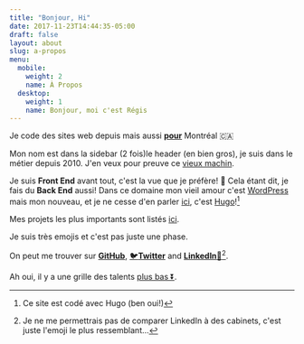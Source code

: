 ```yaml
---
title: "Bonjour, Hi"
date: 2017-11-23T14:44:35-05:00
draft: false
layout: about
slug: a-propos
menu:
  mobile:
    weight: 2
    name: À Propos
  desktop: 
    weight: 1
    name: Bonjour, moi c'est Régis
---
```


Je code des sites web depuis mais aussi [**pour**](/fr/project_tags/mtl/) Montréal 🇨🇦

Mon nom est dans <span class="desktop-inline">la sidebar (2 fois)</span><span class="mobile-inline tablet-inline">le header (en bien gros)</span>, je suis dans le métier depuis 2010. J'en veux pour preuve ce <a target="_blank" class="no-ajax" rel="nofollow" href="https://regisphilibert.com/2011/fr/">vieux machin</a>.

Je suis __Front End__ avant tout, c'est la vue que je préfère! 🎸
Cela étant dit, je fais du __Back End__ aussi! Dans ce domaine mon vieil amour c'est [WordPress](/fr/project_tags/wordpress) mais mon nouveau, et je ne cesse d'en parler [ici](/tags/hugo), c'est [Hugo](http://gohugo.io/)![^1]

Mes projets les plus importants sont listés [ici](/fr/).

Je suis très emojis et c'est pas juste une phase. 

On peut me trouver sur <span class="black-color">[__GitHub__](https://github.com/regisphilibert)</span>, <span class="twitter-color">[🐦__Twitter__](https://twitter.com/regisphilibert)</span> and <span class="black-color">[__LinkedIn__🚾](https://www.linkedin.com/in/regisphilibert)</span>[^2].

Ah oui, il y a une grille des talents [plus bas ⏬](#skill-grid).
[^1]: Ce site est codé avec Hugo (ben oui!)

[^2]: Je ne me permettrais pas de comparer LinkedIn à des cabinets, c'est juste l'emoji le plus ressemblant...